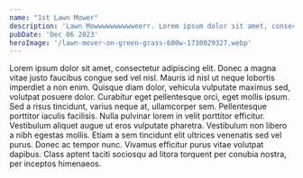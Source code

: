 ```yaml
---
name: "1st Lawn Mower"
description: 'Lawn Mowwwwwwwwwweerr. Lorem ipsum dolor sit amet, consectetur adipiscing elit.'
pubDate: 'Dec 06 2023'
heroImage: '/lawn-mover-on-green-grass-600w-1730029327.webp'
---
```


Lorem ipsum dolor sit amet, consectetur adipiscing elit. Donec a magna vitae justo faucibus congue sed vel nisl. Mauris id nisl ut neque lobortis imperdiet a non enim. Quisque diam dolor, vehicula vulputate maximus sed, volutpat posuere dolor. Curabitur eget pellentesque orci, eget mollis ipsum. Sed a risus tincidunt, varius neque at, ullamcorper sem. Pellentesque porttitor iaculis facilisis. Nulla pulvinar lorem in velit porttitor efficitur. Vestibulum aliquet augue ut eros vulputate pharetra. Vestibulum non libero a nibh egestas mollis. Etiam a sem tincidunt elit ultrices venenatis sed vel purus. Donec ac tempor nunc. Vivamus efficitur purus vitae volutpat dapibus. Class aptent taciti sociosqu ad litora torquent per conubia nostra, per inceptos himenaeos.